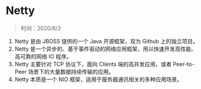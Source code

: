 # Netty

> 时间：2020/8/2

1. Netty 是由 JBOSS 提供的一个 Java 开源框架，现为 Github 上的独立项目。
2. Netty 是一个异步的、基于事件驱动的网络应用框架，用以快速开发高性能、高可靠的网络 IO 程序。
3. Netty 主要针对 TCP 协议下，面向 Clients 端的高并发应用，或者 Peer-to-Peer 场景下的大量数据持续传输的应用。
4. Netty 本质是一个 NIO 框架，适用于服务器通讯相关的多种应用场景。